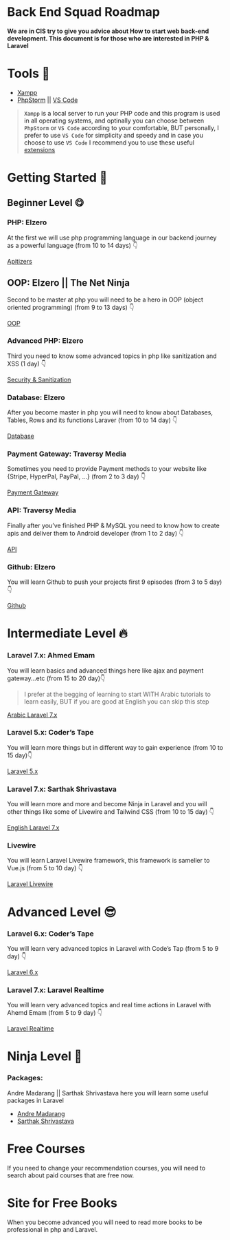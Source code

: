 # Back End Squad Roadmap

**We are in CIS try to give you advice about How to start web back-end development. This document is for those who are interested in PHP & Laravel**

# Tools 🤙

<ul>
  <li><a href="https://www.apachefriends.org/download.html">Xampp</a></li>
  <li><a href="https://www.jetbrains.com/phpstorm/">PhpStorm</a> || <a href="https://code.visualstudio.com/download">VS Code<a></li>
</ul>
    
> `Xampp` is a local server to run your PHP code and this program is used in all operating systems, and optinally you can choose between `PhpStorm` or `VS Code` according to your comfortable, BUT personally, I prefer to use `VS Code` for simplicity and speedy and in case you choose to use `VS Code` I recommend you to use these useful 
<a href="https://github.com/CIS-Team/BackEnd-Squad/tree/main/assets/img/extensions">extensions</a>

# Getting Started 🚀

## Beginner Level 😋

### PHP: Elzero
At the first we will use php programming language in our backend journey as a powerful language (from 10 to 14 days) 👇
    
<a href="https://www.youtube.com/playlist?list=PLDoPjvoNmBAzH72MTPuAAaYfReraNlQgM">Apitizers</a>

## OOP: Elzero || The Net Ninja
Second to be master at php you will need to be a hero in OOP (object oriented programming)  (from 9 to 13 days) 👇
    
<a href="https://www.youtube.com/playlist?list=PLDoPjvoNmBAzH72MTPuAAaYfReraNlQgM">OOP</a>

### Advanced PHP:  Elzero
Third you need to know some advanced topics in php like sanitization and XSS  (1 day) 👇
 
<a href="https://youtu.be/uXpQSrx8aqw">Security & Sanitization</a>

### Database: Elzero
After you become master in php you will need to know about Databases, Tables, Rows and its functions Laraver (from 10 to 14 day) 👇
    
<a href="https://www.youtube.com/playlist?list=PLDoPjvoNmBAz6DT8SzQ1CODJTH-NIA7R9">Database</a>

### Payment Gateway: Traversy Media
Sometimes you need to provide Payment methods to your website like {Stripe, HyperPal, PayPal, ...} (from 2 to 3 day) 👇
    
<a href="https://www.youtube.com/playlist?list=PLillGF-Rfqbb8OFHzQhkEElaReewJlwca">Payment Gateway</a>

### API: Traversy Media
Finally after you’ve finished PHP & MySQL you need to know how to create apis and deliver them to Android developer (from 1 to 2 day) 👇
    
<a href="https://youtube.com/playlist?list=PLillGF-RfqbZ3_Xr8do7Q2R752xYrDRAo">API</a>

### Github: Elzero
You will learn Github to push your projects first 9 episodes (from 3 to 5 day) 👇
    
<a href="https://www.youtube.com/playlist?list=PLDoPjvoNmBAw4eOj58MZPakHjaO3frVM">Github</a>

# Intermediate Level 🔥

### Laravel 7.x: Ahmed Emam
You will learn basics and advanced things here like ajax and payment gateway...etc (from 15 to 20 day)👇
    
> I prefer at the begging of learning to start WITH Arabic tutorials to learn easily, BUT if you are good at English you can skip this step
    
<a href="https://www.youtube.com/playlist?list=PLCm7ZeRfGSP4NNEikwx3wUAskQHB3p-LK">Arabic Laravel 7.x</a>

### Laravel 5.x: Coder’s Tape
You will learn more things but in different way to gain experience (from 10 to 15 day)👇
    
<a href="https://www.youtube.com/playlist?list=PLpzy7FIRqpGD0kxI48v8QEVVZd744Phi4">Laravel 5.x</a>

### Laravel 7.x: Sarthak Shrivastava
You will learn more and more and become Ninja in Laravel and you will other things like some of Livewire and Tailwind CSS (from 10 to 15 day) 👇

<a href="https://youtube.com/playlist?list=PLe30vg_FG4OSCTUv3XIkwH--cK2D7rfJJ">English Laravel 7.x</a>

### Livewire
You will learn Laravel Livewire framework, this framework is sameller to Vue.js (from 5 to 10 day) 👇
    
<a href="https://www.youtube.com/playlist?list=PLe30vg_FG4OQ8b813BDykoYz95Zc3xUWK">Laravel Livewire</a>

# Advanced Level 😎
    
### Laravel 6.x: Coder’s Tape
You will learn very advanced topics in Laravel with Code’s Tap (from 5 to 9 day) 👇
    
<a href="https://www.youtube.com/playlist?list=PLpzy7FIRqpGD5pN3-Y66YDtxJCYuGumFO ">Laravel 6.x</a>

### Laravel 7.x: Laravel Realtime
You will learn very advanced topics and real time actions in Laravel with Ahemd Emam (from 5 to 9 day) 👇
    
<a href="https://www.youtube.com/playlist?list=PLCm7ZeRfGSP5u3WilkVBz4s-uQtsy79eb">Laravel Realtime</a>

# Ninja Level 💪

### Packages:
Andre Madarang || Sarthak Shrivastava here you will learn some useful packages in Laravel
    
<ul>
  <li><a href="https://www.youtube.com/playlist?list=PLEhEHUEU3x5pcQJHE8WBLqlHt2o3q5O-f">Andre Madarang</a></li>
  <li><a href="https://www.youtube.com/playlist?list=PLe30vg_FG4ORrveWqHjn-9C5sn5mUP815">Sarthak Shrivastava</a></li>
</ul>

# Free Courses 
If you need to change your recommendation courses, you will need to search about paid courses that are free now.
 
# Site for Free Books
When you become advanced you will need to read more books to be professional in php and Laravel.
